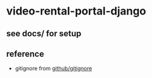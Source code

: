 # video-rental-portal-django

## see docs/ for setup

## reference
- gitignore from [github/gitignore](https://github.com/github/gitignore/blob/main/Python.gitignore)